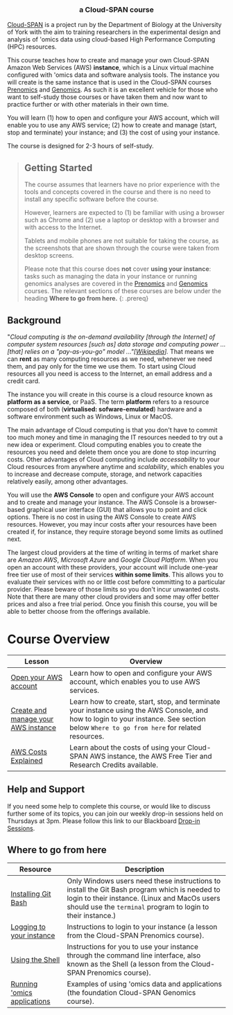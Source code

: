 ---
---
<h3 align="center">a Cloud-SPAN course</h3>

[Cloud-SPAN](https://cloud-span.york.ac.uk) is a project run by the Department of Biology at the University of York with the aim to training researchers in the experimental design and analysis of 'omics data using cloud-based High Performance Computing (HPC) resources.

This course teaches how to create and manage your own Cloud-SPAN Amazon Web Services (AWS) **instance**, which is a Linux virtual machine configured with 'omics data and software analysis tools. The instance you will create is the same instance that is used in the Cloud-SPAN courses [Prenomics](https://cloud-span.github.io/prenomics00-intro/) and [Genomics](https://cloud-span.github.io/00genomics). As such it is an excellent vehicle for those who want to self-study those courses or have taken them and now want to practice further or with other materials in their own time.

You will learn (1) how to open and configure your AWS account, which will enable you to use any AWS service; (2) how to create and manage (start, stop and terminate) your instance; and (3) the cost of using your instance. 

The course is designed for 2-3 hours of self-study.

> ## Getting Started
>
> The course assumes that learners have no prior experience with the tools and concepts covered in the course and there is no need to install any specific software before the course. 
>
> However, learners are expected to (1) be familiar with using a browser such as Chrome and (2) use a laptop or desktop with a browser and with access to the Internet. 
>
> Tablets and mobile phones are not suitable for taking the course, as the screenshots that are shown through the course were taken from desktop screens. 
>
> Please note that this course does **not** cover **using your instance**: tasks such as managing the data in your instance or running genomics analyses are covered in the [Prenomics](https://cloud-span.github.io/prenomics00-intro/) and [Genomics](https://cloud-span.github.io/genomics01-intro) courses. The relevant sections of these courses are below under the heading **Where to go from here.** 
{: .prereq}

## Background

"*Cloud computing is the on-demand availability \[through the Internet\] of computer system resources \[such as\] data storage and computing power ... \[that\] relies on a "pay-as-you-go" model ..."\[[Wikipedia](https://en.wikipedia.org/wiki/Cloud_computing)\].* That means we can **rent** as many computing resources as we need, whenever we need them, and pay only for the time we use them. To start using Cloud resources all you need is access to the Internet, an email address and a credit card. 

The instance you will create in this course is a cloud resource known as **platform as a service**, or PaaS. The term **platform** refers to a resource composed of both (**virtualised: sofware-emulated**) hardware and a software environment such as Windows, Linux or MacOS. 

The main advantage of Cloud computing is that you don't have to commit too much money and time in managing the IT resources needed to try out a new idea or experiment. Cloud computing enables you to create the resources you need and delete them once you are done to stop incurring costs. Other advantages of Cloud computing include *accessability* to your Cloud resources from anywhere anytime and *scalability*, which enables you to increase and decrease compute, storage, and network capacities relatively easily, among other advantages.

You will use the **AWS Console** to open and configure your AWS account and to create and manage your instance. The AWS Console is a browser-based graphical user interface (GUI) that allows you to point and click options. There is no cost in using the AWS Console to create AWS resources. However, you may incur costs after your resources have been created if, for instance, they require storage beyond some limits as outlined next.  

The largest cloud providers at the time of writing in terms of market share are *Amazon AWS*, *Microsoft Azure* and *Google Cloud Platform*. When you open an account with these providers, your account will include one-year free tier use of most of their services **within some limits**. This allows you to evaluate their services with no or little cost before committing to a particular provider. Please beware of those limits so you don't incur unwanted costs. Note that there are many other cloud providers and some may offer better prices and also a free trial period. Once you finish this course, you will be able to better choose from the offerings available.

# Course Overview

| Lesson                     | Overview |
| -------------------------- | ---------|
| [Open your AWS account](https://cloud-span.github.io/create-aws-instance-1-open-account/) | Learn how to open and configure your AWS account, which enables you to use AWS services.|
| [Create and manage your AWS instance](https://cloud-span.github.io/create-aws-instance-2-manage-instance/)| Learn how to create, start, stop, and terminate your instance using the AWS Console, and how to login to your instance. See section below `Where to go from here` for related resources. |
| [AWS Costs Explained](https://cloud-span.github.io/create-aws-instance-3-costs-explained/) | Learn about the costs of using your Cloud-SPAN AWS instance, the AWS Free Tier and Research Credits available.|

## Help and Support

If you need some help to complete this course, or would like to discuss further some of its topics, you can join our weekly drop-in sessions held on Thursdays at 3pm. Please follow this link to our Blackboard [Drop-in Sessions](something).

## Where to go from here

| Resource                   | Description |
| -------------------------- | ---------|
| [Installing Git Bash](https://cloud-span.github.io/prenomics00-intro/setup.html)| Only Windows users need these instructions to install the Git Bash program which is needed to login to their instance. (Linux and MacOs users should use the `terminal` program to login to their instance.)|
| [Logging to your instance](https://cloud-span.github.io/prenomics01-file-directories/02-logging-onto-cloud/) | Instructions to login to your instance (a lesson from the Cloud-SPAN Prenomics course).|
| [Using the Shell](https://cloud-span.github.io/prenomics02-command-line/) | Instructions for you to use your instance through the command line interface, also known as the Shell (a lesson from the Cloud-SPAN Prenomics course).|
| [Running 'omics applications](https://cloud-span.github.io/00genomics/)| Examples of using 'omics data and applications (the foundation Cloud-SPAN Genomics course). |
